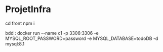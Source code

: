 # ProjetInfra

cd front
npm i

bdd :
docker run --name c1 -p 3306:3306 -e MYSQL_ROOT_PASSWORD=password -e MYSQL_DATABASE=todoDB -d mysql:8.1

